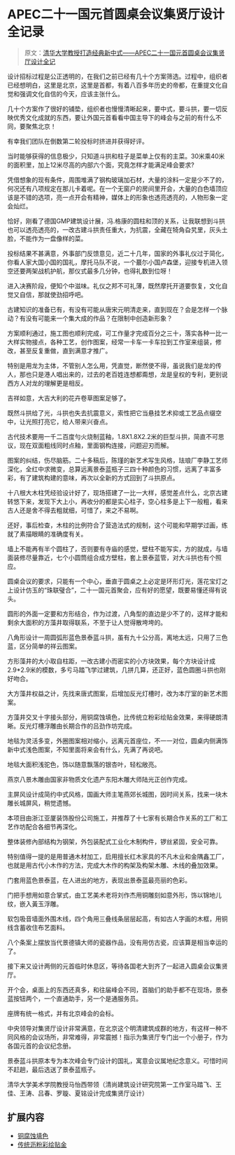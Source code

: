 # APEC二十一国元首圆桌会议集贤厅设计全记录

> 原文：[清华大学教授打造经典新中式——APEC二十一国元首圆桌会议集贤厅设计全记](https://mp.weixin.qq.com/s/uw94uUwKIqJjVkmK6XfB0A)

设计招标过程是公正透明的，在我们之前已经有几十个方案筛选。过程中，组织者已经想明白，这里是北京，这里是首都，有着八百多年历史的帝都，在重提文化自觉和强调文化自信的今天，应该主张什么。

几十个方案作了很好的铺垫，组织者也慢慢清晰起来，要中式，要斗拱，要一切反映优秀文化成就的东西，要让外国元首看看中国主导下的峰会与之前的有什么不同，要聚焦北京！

有幸我们团队在倒数第二轮投标时挤进并获得好评。

当时能够获得的信息极少，只知道斗拱和柱子是菜单上仅有的主菜。30米乘40米的面积里，加上12米尽高的内部六个面，究竟怎样才能满足峰会要求?

凭借想象的现有条件，周围堆满了钢构玻璃加石材，大量的涂料一定是少不了的，何况还有八项规定在那儿卡着呢。在一个无窗户的房间里开会，大量的白色墙顶应该是不错的选项，亮一点开会有精神，媒体上的形象也透亮透亮的，人物形象一定会灿烂。

恰好，刚看了德国GMP建筑设计展，冯.格康的圆柱和顶的关系，让我联想到斗拱也可以透亮透亮的，一改古建斗拱责任重大，为抗震，全藏在犄角旮旯里，灰头土脸，不能作为一盘像样的菜。

投标结果不甚满意，外事部门反馈意见，近二十几年，国家的外事礼仪过于简化，你看人家大国小国的国礼，摩托马队不说，一个蕞尓小国卢森堡，迎接专机进入领空还要两架战机护航，那仪式最多几分钟，也得礼数到位呀！

进入决赛阶段，便知个中滋味。礼仪之邦不可礼薄，既然摩托开道要恢复，文化自觉又自信，那就使劲招呼吧。

古建知识的准备已有，有没有可能从唐宋元明清走来，直到现在？会是怎样一个脉动？有没有可能来一个集大成的作品？在限制中创造新形象？

方案顺利通过，施工图也顺利完成，可工作量才完成百分之三十，落实各种一比一大样实物接点，各种工艺，创作图案，经常一卡车一卡车拉到工作室来组装，修改，甚至反复重做，直到满意才推广。

特别是用龙为主体，不管别人怎么用，凭直觉，断然使不得，虽说我们是龙的传人，那也只是港人唱出来的，过去的老百姓连想都甭想，龙是皇权的专利，更别说西方人对龙的理解更是相反。

吉祥如意，大吉大利的花卉卷草图案足够了。

既然斗拱给了光，斗拱也失去抗震意义，索性把它当悬挂艺术抑或工艺品点缀空中，让光照打亮它，给人带来兴奋点。

古代技术要用一千二百度勻火烧制蓝釉，1.8X1.8X2.2米的巨型斗拱，简直不可思议，现在双面粗线同时点釉，里面钢构连接，问题迎刃而解。

图案的纠结，伤尽脑筋。二十多稿后，陈瑾的新艺术写生风格，珐琅厂李静工艺师深化，全红中求微变，总算远离景泰蓝瓶子三四十种颜色的习惯，远离了丰富多彩，有了建筑构建的意味，再次以全新的方式回到了斗拱原点。

十八根大木柱凭经验设计好了，现场搭建了一比一大样，感觉差点什么，北京古建转悠下来，发现下大上小，再收分的都是实心柱子，空心柱多是上下一般粗，看来古人还是舍不得去粗就细，可惜了，来之不易啊。

还好，事后检查，木柱的比例符合了营造法式的规制，这个可能和早期学过画，练就了素描眼睛的准确度有关。

墙上不能再有半个圆柱了，否则要有寺庙的感觉，壁柱不能写实，方的就成，与墙面装修尽量靠近，七个小圆筒组合成方壁柱，套上景泰蓝管，对大斗拱也有个照应。

圆桌会议的要求，只能有一个中心，垂直于圆桌之上必定是环形灯光，莲花宝灯之上设计仿玉的“珠联璧合”，二十一国元首聚会，应有好的愿望，既要易懂还得有说头。

圆形的外面一定要和方形结合，作为过渡，八角型的直边是少不了的，这样才能和剩余大面积的方藻井取得联系，不至于让人觉得散垮垮的。

八角形设计一周圆弧形蓝色景泰蓝斗拱，虽有九十公分高，离地太远，只用了三色蓝，区分简单的祥云图案。

方形藻井的大小取自柱距，一改古建小而密实的小方块效果，每个方块设计成2.9*2.9米的模数，多亏马踏飞学过建筑，几拼几算，还正好，蓝色圆圈斗拱也刚好吻合。

大方藻井权益之计，先找来唐式图案，后增加反光灯槽时，改为本厅室的新艺术图案。

方藻井交叉十字接头部分，用铜腐蚀填色，比传统立粉彩绘贴金效果，来得硬朗清晰。反光灯槽浮雕由长期合作的吕劲作坊完成。

地毯为灵活多变，外圈图案相对缩小，远离元首座位，不一一对位，圆桌内侧满饰新中式浅色图案，不知里面将来会有什么，先满了再说吧。

地毯大面积浅驼色，饰以随意飘落的银杏叶，轻松敞亮。

燕京八景木雕由国家非物质文化遗产东阳木雕大师陆光正创作完成。

主屏风设计成简约中式风格，国画大师主笔燕郊长城图，因时间关系，找来一块木雕长城屏风，稍觉遗憾。

本项目由浙江亚厦装饰股份公司施工，并推荐了十七家有长期合作关系的工厂和工艺作坊配合各细节再深化。

整体装修內部结构为钢架，外包装配式工业化木制构件，锣丝紧固，安全可靠。

特别值得一提的是用普通木材加工，启用擅长红木家具的不凡木业和金隅鑫工厂，也就是用古代小木作的方法，完成大木作的构架及构架木雕、木线的叠加效果。

门套用蓝色景泰蓝，在人进出的地方，表现出景泰蓝最亮丽的色彩。

门把手想用如意合掌式，由工艺美术老将刘作杰用铜雕刻如意外形，饰以锦地儿纹，嵌入黃玉浮雕。

软包吸音墙面外围木线，四个角用三叠线条层层起高，有如古人字画的木框，用铜线含蓄收住布艺面料。

八个条案上摆放当代景德镇大师的瓷器作品，没有用仿古瓷，应该算是相当幸运的了。

接下来又设计两侧的元首临时休息区，等待各国老大到齐了一起进入圆桌会议集贤厅。

开个会，桌面上的东西还真多，和往届峰会不同，首脑们的助手都不在现场，景泰蓝按钮两个，一个直通助手，另一个是通服务员。

座牌有统一格式，并有北京峰会的会标。

中央领导对集贤厅设计非常满意，在北京这个明清建筑成群的地方，有这样一种不同风格的会议场所，非常难得，非常震撼！指示为集贤厅专门出一个小册子，作为各国元首的会议纪念册。

景泰蓝斗拱原本专为本次峰会专门设计的国礼，寓意会议属地纪念意义。可惜时间不赶趟，最后选送了景泰蓝瓶子。

清华大学美术学院教授马怡西带领（清尚建筑设计研究院第一工作室马踏飞、王佳、王涛、吕春、罗璇、夏铭设计完成集贤厅设计）

## 扩展内容

- [铜腐蚀填色]()
- [传统沥粉彩绘贴金]()